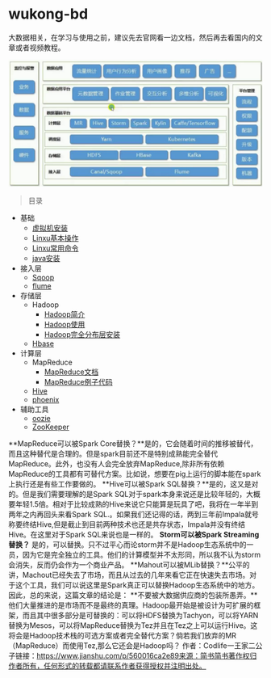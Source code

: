 # wukong-bd

大数据相关，在学习与使用之前，建议先去官网看一边文档，然后再去看国内的文章或者视频教程。



![alt](doc/imgs/hive.png)





> 目录



* 基础
  * [虚拟机安装](doc/virtualbox.md)
  * [Linxu基本操作](doc/linux.md)
  * [Linxu常用命令](doc/linux-mini.md)
  * [java安装](doc/java.md)
* 接入层
  * [Sqoop](doc/sqoop.md)
  * [flume](doc/flume.md)
* 存储层
  * Hadoop
    * [Hadoop简介](doc/hadoop-overview.md)
    * [Hadoop使用](doc/hadoop.md)
    * [Hadoop完全分布层安装](doc/hadoop-ha.md)
  * [Hbase](doc/hbase.md)
* 计算层
  * MapReduce
    * [MapReduce文档](doc/hadoop.md#编写MapReduce)
    * [MapReduce例子代码](examples/mapreduce/)
  * [Hive](doc/hive.md)
  * [phoenix](doc/hbase-phoenix.md)
* 辅助工具
  * [oozie](doc/oozie.md)
  * [ZooKeeper](doc/zookeeper.md)







**MapReduce可以被Spark Core替换？**是的，它会随着时间的推移被替代，而且这种替代是合理的。但是spark目前还不是特别成熟能完全替代MapReduce。此外，也没有人会完全放弃MapReduce,除非所有依赖MapReduce的工具都有可替代方案。比如说，想要在pig上运行的脚本能在spark上执行还是有些工作要做的。
**Hive可以被Spark SQL替换？**是的，这又是对的。但是我们需要理解的是Spark SQL对于spark本身来说还是比较年轻的，大概要年轻1.5倍。相对于比较成熟的Hive来说它只能算是玩具了吧，我将在一年半到两年之内再回头来看Spark SQL.。如果我们还记得的话，两到三年前Impala就号称要终结Hive,但是截止到目前两种技术也还是共存状态，Impala并没有终结Hive。在这里对于Spark SQL来说也是一样的。
**Storm可以被Spark Streaming替换？** 是的，可以替换。只不过平心而论storm并不是Hadoop生态系统中的一员，因为它是完全独立的工具。他们的计算模型并不太形同，所以我不认为storm会消失，反而仍会作为一个商业产品。
**Mahout可以被MLib替换？**公平的讲，Machout已经失去了市场，而且从过去的几年来看它正在快速失去市场。对于这个工具，我们可以说这里是Spark真正可以替换Hadoop生态系统中的地方。 因此，总的来说，这篇文章的结论是：
**不要被大数据供应商的包装所愚弄。**他们大量推进的是市场而不是最终的真理。Hadoop最开始是被设计为可扩展的框架，而且其中很多部分是可替换的：可以将HDFS替换为Tachyon，可以将YARN替换为Mesos，可以将MapReduce替换为Tez并且在Tez之上可以运行Hive。这将会是Hadoop技术栈的可选方案或者完全替代方案？倘若我们放弃的MR（MapReduce）而使用Tez,那么它还会是Hadoop吗？
作者：Codlife一王家二公子链接：https://www.jianshu.com/p/560016ca2e89来源：简书简书著作权归作者所有，任何形式的转载都请联系作者获得授权并注明出处。

